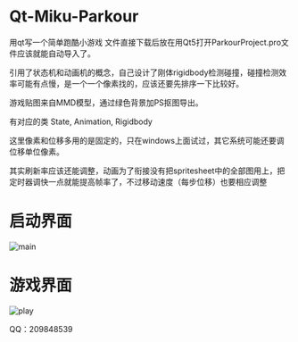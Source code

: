 # Qt-Miku-Parkour
用qt写一个简单跑酷小游戏
文件直接下载后放在用Qt5打开ParkourProject.pro文件应该就能自动导入了。

引用了状态机和动画机的概念，自己设计了刚体rigidbody检测碰撞，碰撞检测效率可能有点慢，是一个一个像素找的，应该还要先排序一下比较好。

游戏贴图来自MMD模型，通过绿色背景加PS抠图导出。

有对应的类 State, Animation, Rigidbody

这里像素和位移多用的是固定的，只在windows上面试过，其它系统可能还要调位移单位像素。

其实刷新率应该还能调整，动画为了衔接没有把spritesheet中的全部图用上，把定时器调快一点就能提高帧率了，不过移动速度（每步位移）也要相应调整

# 启动界面
![main](https://github.com/Movelocity/Qt-Miku-Parkour/blob/main/mainpage.png)

# 游戏界面
![play](https://github.com/Movelocity/Qt-Miku-Parkour/blob/main/mainpage.png)

QQ：209848539
